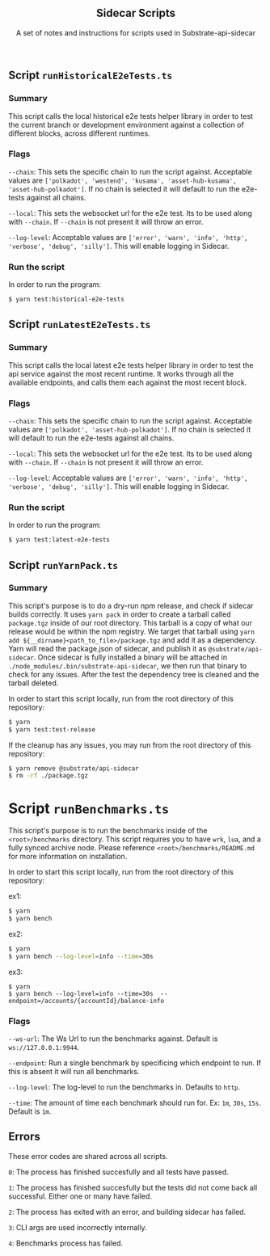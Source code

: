 <div style="text-align:center">
    <h2>Sidecar Scripts</h2>
    <div>
    A set of notes and instructions for scripts used in Substrate-api-sidecar
    </div>
</div>
<br></br>

## Script `runHistoricalE2eTests.ts`

### Summary

This script calls the local historical e2e tests helper library in order to test the current branch or development environment against a collection of different blocks, across different runtimes.

### Flags

`--chain`: This sets the specific chain to run the script against. Acceptable values are `['polkadot', 'westend', 'kusama', 'asset-hub-kusama', 'asset-hub-polkadot']`. If no chain is selected it will default to run the e2e-tests against all chains.

`--local`: This sets the websocket url for the e2e test. Its to be used along with `--chain`. If `--chain` is not present it will throw an error.

`--log-level`: Acceptable values are `['error', 'warn', 'info', 'http', 'verbose', 'debug', 'silly']`. This will enable logging in Sidecar.

### Run the script

In order to run the program:

```bash
$ yarn test:historical-e2e-tests
```

## Script `runLatestE2eTests.ts`

### Summary

This script calls the local latest e2e tests helper library in order to test the api service against the most recent runtime. It works through all the available endpoints, and calls them each against the most recent block.

### Flags

`--chain`: This sets the specific chain to run the script against. Acceptable values are `['polkadot', 'asset-hub-polkadot']`. If no chain is selected it will default to run the e2e-tests against all chains.

`--local`: This sets the websocket url for the e2e test. Its to be used along with `--chain`. If `--chain` is not present it will throw an error.

`--log-level`: Acceptable values are `['error', 'warn', 'info', 'http', 'verbose', 'debug', 'silly']`. This will enable logging in Sidecar.

### Run the script

In order to run the program:

```bash
$ yarn test:latest-e2e-tests
```

## Script `runYarnPack.ts`

### Summary

This script's purpose is to do a dry-run npm release, and check if sidecar builds correctly. It uses `yarn pack` in order to create a tarball called `package.tgz` inside of our root directory. This tarball is a copy of what our release would be within the npm registry. We target that tarball using `yarn add ${__dirname}<path_to_file>/package.tgz` and add it as a dependency. Yarn will read the package.json of sidecar, and publish it as `@substrate/api-sidecar`. Once sidecar is fully installed a binary will be attached in `./node_modules/.bin/substrate-api-sidecar`, we then run that binary to check for any issues. After the test the dependency tree is cleaned and the tarball deleted.

In order to start this script locally, run from the root directory of this repository:

```bash
$ yarn 
$ yarn test:test-release
```

If the cleanup has any issues, you may run from the root directory of this repository:

```bash
$ yarn remove @substrate/api-sidecar
$ rm -rf ./package.tgz
```

# Script `runBenchmarks.ts`

This script's purpose is to run the benchmarks inside of the `<root>/benchmarks` directory. This script requires you to have `wrk`, `lua`, and a fully synced archive node. Please reference `<root>/benchmarks/README.md` for more information on installation. 

In order to start this script locally, run from the root directory of this repository:

ex1:
```bash
$ yarn
$ yarn bench
```

ex2:
```bash
$ yarn
$ yarn bench --log-level=info --time=30s  
```

ex3:
```
$ yarn
$ yarn bench --log-level=info --time=30s  --endpoint=/accounts/{accountId}/balance-info
```

### Flags

`--ws-url`: The Ws Url to run the benchmarks against. Default is `ws://127.0.0.1:9944`.

`--endpoint`: Run a single benchmark by specificing which endpoint to run. If this is absent it will run all benchmarks.

`--log-level`: The log-level to run the benchmarks in. Defaults to `http`.

`--time`: The amount of time each benchmark should run for. Ex: `1m`, `30s`, `15s`. Default is `1m`.

## Errors

These error codes are shared across all scripts.

`0`: The process has finished succesfully and all tests have passed.

`1`: The process has finished succesfully but the tests did not come back all successful. Either one or many have failed.

`2`: The process has exited with an error, and building sidecar has failed. 

`3`: CLI args are used incorrectly internally.

`4`: Benchmarks process has failed.
